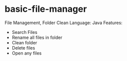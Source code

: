# basic-file-manager
File Management, Folder Clean
Language: Java
Features:
- Search Files
- Rename all files in folder
- Clean folder
- Delete files
- Open any files
